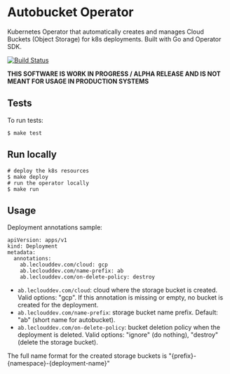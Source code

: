 # Autobucket Operator
Kubernetes Operator that automatically creates and manages Cloud Buckets (Object Storage) for k8s deployments. Built with Go and Operator SDK.

[![Build Status](https://travis-ci.org/didil/kubexcloud.svg?branch=master)](https://travis-ci.org/didil/kubexcloud)

**THIS SOFTWARE IS WORK IN PROGRESS / ALPHA RELEASE AND IS NOT MEANT FOR USAGE IN PRODUCTION SYSTEMS**

## Tests
To run tests:
````
$ make test
````

## Run locally
````
# deploy the k8s resources
$ make deploy
# run the operator locally
$ make run
````

## Usage
Deployment annotations sample:
````
apiVersion: apps/v1
kind: Deployment
metadata:
  annotations:
    ab.leclouddev.com/cloud: gcp
    ab.leclouddev.com/name-prefix: ab
    ab.leclouddev.com/on-delete-policy: destroy
````

- ````ab.leclouddev.com/cloud````: cloud where the storage bucket is created. Valid options: "gcp". If this annotation is missing or empty, no bucket is created for the deployment. 
- ````ab.leclouddev.com/name-prefix````: storage bucket name prefix. Default: "ab" (short name for autobucket). 
- ````ab.leclouddev.com/on-delete-policy````: bucket deletion policy when the deployment is deleted. Valid options: "ignore" (do nothing), "destroy" (delete the storage bucket). 
  
The full name format for the created storage buckets is "{prefix}-{namespace}-{deployment-name}"